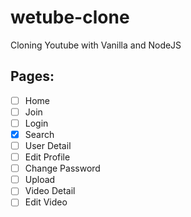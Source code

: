 # wetube-clone
 
Cloning Youtube with Vanilla and NodeJS


## Pages:

- [ ] Home
- [ ] Join
- [ ] Login
- [x] Search
- [ ] User Detail
- [ ] Edit Profile
- [ ] Change Password
- [ ] Upload 
- [ ] Video Detail
- [ ] Edit Video
